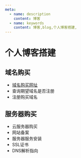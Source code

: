 ```yaml
---
meta:
  - name: description
    content: 博客
  - name: keywords
    content: 博客,blog,个人博客搭建,
---
```


# 个人博客搭建

## 域名购买

+ [域名购买网址](https://buy.cloud.tencent.com/domain)
+ 查询期望域名是否注册
+ 注册购买域名

## 服务器购买

+ 云服务器购买
+ 网站备案
+ 服务器服务安装
+ SSL证书
+ DNS解析指向
